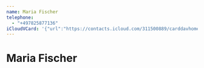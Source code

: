 ```yaml
---
name: Maria Fischer
telephone:
  - "+497825877136"
iCloudVCard: '{"url":"https://contacts.icloud.com/311500889/carddavhome/card/755A056F-156B-418D-8E0B-F686AFC9CA2E.vcf","etag":"\"kmfhaoca\"","data":"BEGIN:VCARD\r\nVERSION:3.0\r\nFN:\r\nN:;Maria Fischer;;;\r\nUID:55AEB238-72B6-42CB-8104-CA936BF36FFD\r\nPRODID:-//Apple Inc.//iOS 11.1.1//EN\r\nREV:2025-04-03T22:18:25Z\r\nORG:;\r\nTEL:+497825877136\r\nEND:VCARD"}'
---
```

# Maria Fischer